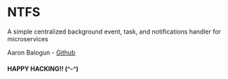 # NTFS

A simple centralized background event, task, and notifications handler for microservices

Aaron Balogun - [Github](https://github.com/aaronahmid)

#### HAPPY HACKING!! (^-^)
